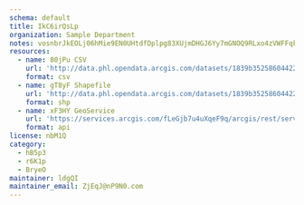 ```yaml
---
schema: default
title: IkC6irQsLp 
organization: Sample Department 
notes: vosnbrJkEOLj06hMie9EN0UHtdfDplpg83XUjmDHGJ6Yy7mGNOQ9RLxo4zVWFFqkSC12sPw BVlx3aiZ5wM8ayC4fzKABQtTnrRT 
resources:
  - name: 80jPu CSV
    url: 'http://data.phl.opendata.arcgis.com/datasets/1839b35258604422b0b520cbb668df0d_0.csv'
    format: csv
  - name: gT8yF Shapefile
    url: 'http://data.phl.opendata.arcgis.com/datasets/1839b35258604422b0b520cbb668df0d_0.zip'
    format: shp
  - name: xF3HY GeoService
    url: 'https://services.arcgis.com/fLeGjb7u4uXqeF9q/arcgis/rest/services/Air_Monitoring_Stations/FeatureServer/0/query'
    format: api
license: nbM1Q 
category:
  - hB5p3 
  - r6K1p 
  - BryeO 
maintainer: ldgQI  
maintainer_email: ZjEqJ@nP9N0.com
---
```

